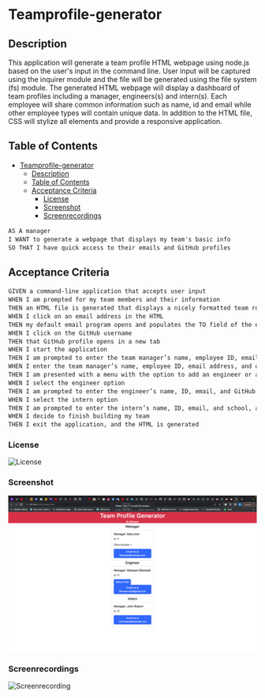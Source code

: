 # Teamprofile-generator

  ## Description

This application will generate a team profile HTML webpage using node.js based on the user's input in the command line. User input will be captured using the inquirer module and the file will be generated using the file system (fs) module. The generated HTML webpage will display a dashboard of team profiles including a manager, engineers(s) and intern(s). Each employee will share common information such as name, id and email while other employee types will contain unique data. In addition to the HTML file, CSS will stylize all elements and provide a responsive application.

## Table of Contents

- [Teamprofile-generator](#teamprofile-generator)
  - [Description](#description)
  - [Table of Contents](#table-of-contents)
  - [Acceptance Criteria](#acceptance-criteria)
    - [License](#license)
    - [Screenshot](#screenshot)
    - [Screenrecordings](#screenrecordings)

```md
AS A manager
I WANT to generate a webpage that displays my team's basic info
SO THAT I have quick access to their emails and GitHub profiles
```

## Acceptance Criteria

```md
GIVEN a command-line application that accepts user input
WHEN I am prompted for my team members and their information
THEN an HTML file is generated that displays a nicely formatted team roster based on user input
WHEN I click on an email address in the HTML
THEN my default email program opens and populates the TO field of the email with the address
WHEN I click on the GitHub username
THEN that GitHub profile opens in a new tab
WHEN I start the application
THEN I am prompted to enter the team manager’s name, employee ID, email address, and office number
WHEN I enter the team manager’s name, employee ID, email address, and office number
THEN I am presented with a menu with the option to add an engineer or an intern or to finish building my team
WHEN I select the engineer option
THEN I am prompted to enter the engineer’s name, ID, email, and GitHub username, and I am taken back to the menu
WHEN I select the intern option
THEN I am prompted to enter the intern’s name, ID, email, and school, and I am taken back to the menu
WHEN I decide to finish building my team
THEN I exit the application, and the HTML is generated
```


### License
![License](./LICENSE)


### Screenshot
![Screenshot](screenshot%202023-03-06%20at%209.29.35%20PM.png)


### Screenrecordings
![Screenrecording](https://drive.google.com/file/d/1yldfumrS08vN2BK0tbNUupdz5DAgMu7y/view)



